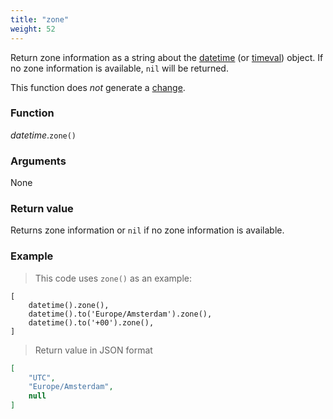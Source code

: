 ```yaml
---
title: "zone"
weight: 52
---
```


Return zone information as a string about the [datetime](../) (or [timeval](../../timeval)) object.
If no zone information is available, `nil` will be returned.

This function does *not* generate a [change](../../../overview/changes).

### Function

*datetime*.`zone()`

### Arguments

None

### Return value

Returns zone information or `nil` if no zone information is available.

### Example

> This code uses `zone()` as an example:

```thingsdb,json_response
[
    datetime().zone(),
    datetime().to('Europe/Amsterdam').zone(),
    datetime().to('+00').zone(),
]
```

> Return value in JSON format

```json
[
    "UTC",
    "Europe/Amsterdam",
    null
]
```
